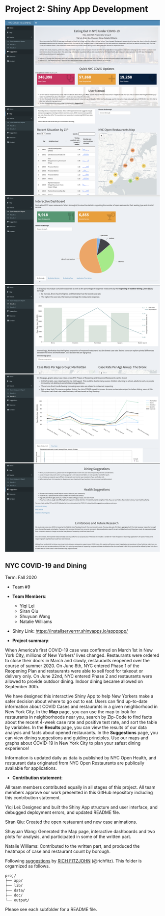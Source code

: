 # Project 2: Shiny App Development

![screenshot](doc/figs/1.png)
![screenshot](doc/figs/2.png)
![screenshot](doc/figs/3.png)
![screenshot](doc/figs/4.png)
![screenshot](doc/figs/5.png)
![screenshot](doc/figs/6.png)


## NYC COVID-19 and Dining 
Term: Fall 2020

+ Team #9
+ **Team Members**: 
	+ Yiqi Lei
	+ Siran Qiu
	+ Shuyuan Wang
	+ Natalie Williams
	
+ Shiny Link: https://installserverrrr.shinyapps.io/apppppp/

+ **Project summary**: 

When America’s first COVID-19 case was confirmed on March 1st in New York City, millions of New Yorkers' lives changed. Restaurants were ordered to close their doors in March and slowly, restaurants reopened over the course of summer 2020. On June 8th, NYC entered Phase 1 of the Reopening Plan and restaurants were able to sell food for takeout or delivery only. On June 22nd, NYC entered Phase 2 and restaurants were allowed to provide outdoor dining. Indoor dining became allowed on September 30th.

We have designed this interactive Shiny App to help New Yorkers make a safer decision about where to go out to eat. Users can find up-to-date information about COVID Cases and restaurants in a given neighborhood in New York City. In the **Map** page, you can use the map to look for restaurants in neighborhoods near you, search by Zip-Code to find facts about the recent 4-week case rate and positive test rate, and sort the table by variables. In the **Results** page, you can view the results of our data analysis and facts about opened restaurants. In the **Suggestions** page, you can view dining suggestions and guiding principles. Use our maps and graphs about COVID-19 in New York City to plan your safest dining experience!

Information is updated daily as data is published by NYC Open Health, and restaurant data originated from NYC Open Restaurants are publically available for applications.


+ **Contribution statement**: 

All team members contributed equally in all stages of this project. All team members approve our work presented in this GitHub repository including this contribution statement.

Yiqi Lei: Designed and built the Shiny App structure and user interface, and debugged deployment errors, and updated README file.

Siran Qiu: Created the open restaurant and new case animations.

Shuyuan Wang: Generated the Map page, interactive dashboards and two plots for analysis, and participated in some of the written part.

Natalie Williams: Contributed to the written part, and produced the heatmaps of case and restaurant count by borough.


Following [suggestions](http://nicercode.github.io/blog/2013-04-05-projects/) by [RICH FITZJOHN](http://nicercode.github.io/about/#Team) (@richfitz). This folder is orgarnized as follows.

```
proj/
├── app/
├── lib/
├── data/
├── doc/
└── output/
```

Please see each subfolder for a README file.

